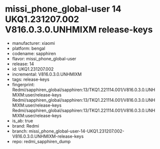 # missi_phone_global-user 14 UKQ1.231207.002 V816.0.3.0.UNHMIXM release-keys
- manufacturer: xiaomi
- platform: bengal
- codename: sapphiren
- flavor: missi_phone_global-user
- release: 14
- id: UKQ1.231207.002
- incremental: V816.0.3.0.UNHMIXM
- tags: release-keys
- fingerprint: Redmi/sapphiren_global/sapphiren:13/TKQ1.221114.001/V816.0.3.0.UNHMIXM:user/release-keys
Redmi/sapphiren_global/sapphiren:13/TKQ1.221114.001/V816.0.3.0.UNHMIXM:user/release-keys
Redmi/sapphiren_global/sapphiren:13/TKQ1.221114.001/V816.0.3.0.UNHMIXM:user/release-keys
- is_ab: true
- brand: Redmi
- branch: missi_phone_global-user-14-UKQ1.231207.002-V816.0.3.0.UNHMIXM-release-keys
- repo: redmi_sapphiren_dump
